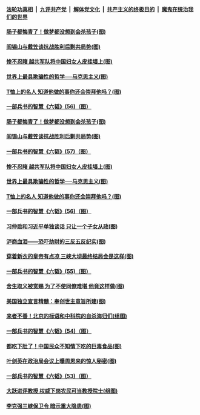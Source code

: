 

####  [法轮功真相](../../../../basic/blob/master/README.md?t=06191331) &nbsp;|&nbsp; [九评共产党](../../../../9ping.md/blob/master/README.md?t=06191331) &nbsp;|&nbsp; [解体党文化](../../../../jtdwh.md/blob/master/README.md?t=06191331)  &nbsp;|&nbsp; [共产主义的终极目的](../../../../gczydzjmd.md/blob/master/README.md?t=06191331) &nbsp;|&nbsp; [魔鬼在统治我们的世界](../../../../mgztzwmdsj.md/blob/master/README.md?t=06191331) 

#### [肠子都悔青了！做梦都没想到会杀孩子(图)](../pages/p6/935549.md?t=06191331) 

#### [阎锡山与戴笠谈抗战胜利后剿共局势(图)](../pages/p6/936823.md?t=06191331) 

#### [惨不忍睹 越共军队将中国妇女人皮挂墙上(图)](../pages/p6/936515.md?t=06191331) 

#### [世界上最具欺骗性的哲学──马克思主义(图)](../pages/p6/936640.md?t=06191331) 

#### [T恤上的名人 知道他做的事你还会崇拜他吗？(图)](../pages/p6/936541.md?t=06191331) 

#### [一部兵书的智慧《六韬》(56)（图）](../pages/p6/931151.md?t=06191331) 

#### [肠子都悔青了！做梦都没想到会杀孩子(图)](../pages/p6/935549.md?t=06191331) 

#### [阎锡山与戴笠谈抗战胜利后剿共局势(图)](../pages/p6/936823.md?t=06191331) 

#### [一部兵书的智慧《六韬》(57)（图）](../pages/p6/931152.md?t=06191331) 

#### [惨不忍睹 越共军队将中国妇女人皮挂墙上(图)](../pages/p6/936515.md?t=06191331) 

#### [世界上最具欺骗性的哲学──马克思主义(图)](../pages/p6/936640.md?t=06191331) 

#### [T恤上的名人 知道他做的事你还会崇拜他吗？(图)](../pages/p6/936541.md?t=06191331) 

#### [一部兵书的智慧《六韬》(56)（图）](../pages/p6/931151.md?t=06191331) 

#### [习仲勋和习近平单独谈话 只让一个子女从政(图)](../pages/p6/936512.md?t=06191331) 

#### [沪商血泪——恐吓劫财的三反五反纪实(图)](../pages/p6/936438.md?t=06191331) 

#### [穿着新衣的皇帝有点凉 三峡大坝最终结局会是这样(图)](../pages/p6/936490.md?t=06191331) 

#### [一部兵书的智慧《六韬》(55)（图）](../pages/p6/931148.md?t=06191331) 

#### [舍生取义被赏赐 为了不使同僚难堪 他竟这样做(图)](../pages/p6/934496.md?t=06191331) 

#### [美国独立宣言精髓：奉创世主意旨所建(图)](../pages/p6/934953.md?t=06191331) 

#### [来者不善！北京的标语和中科院的自杀海归们(组图)](../pages/p6/936115.md?t=06191331) 

#### [一部兵书的智慧《六韬》(54)（图）](../pages/p6/931147.md?t=06191331) 

#### [都吃下肚了！中国民众不知情下吃的巨毒食品(图)](../pages/p6/935554.md?t=06191331) 

#### [叶剑英在政治局会议上曝周恩来的惊人秘密(图)](../pages/p6/934254.md?t=06191331) 

#### [一部兵书的智慧《六韬》(53)（图）](../pages/p6/931146.md?t=06191331) 

#### [大跃进评教授 权威下岗农民可当教授院士(组图)](../pages/p6/936114.md?t=06191331) 

#### [李克强三峡保卫令 暗示重大隐患(图)](../pages/p6/936488.md?t=06191331) 

